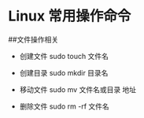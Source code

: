 # Linux 常用操作命令

##文件操作相关

* 创建文件
sudo touch 文件名

* 创建目录
sudo mkdir 目录名

* 移动文件
sudo mv 文件名或目录 地址

* 删除文件
sudo rm -rf 文件名

